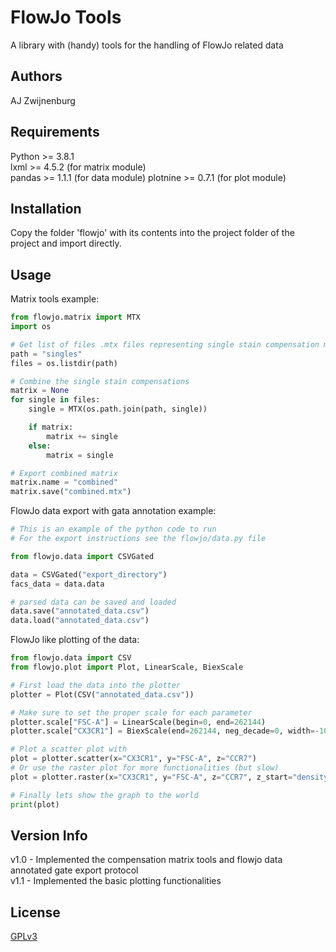# FlowJo Tools

A library with (handy) tools for the handling of FlowJo related data

## Authors

AJ Zwijnenburg

## Requirements

Python >= 3.8.1  
lxml >= 4.5.2 (for matrix module)  
pandas >= 1.1.1 (for data module)
plotnine >= 0.7.1 (for plot module)

## Installation

Copy the folder 'flowjo' with its contents into the project folder of the project and import directly.

## Usage

Matrix tools example:  

```python
from flowjo.matrix import MTX
import os

# Get list of files .mtx files representing single stain compensation matrixes
path = "singles"
files = os.listdir(path)

# Combine the single stain compensations
matrix = None
for single in files:
    single = MTX(os.path.join(path, single))

    if matrix:
        matrix += single
    else:
        matrix = single

# Export combined matrix
matrix.name = "combined"
matrix.save("combined.mtx")
```

FlowJo data export with gata annotation example:

```python
# This is an example of the python code to run
# For the export instructions see the flowjo/data.py file

from flowjo.data import CSVGated

data = CSVGated("export_directory")
facs_data = data.data

# parsed data can be saved and loaded
data.save("annotated_data.csv")
data.load("annotated_data.csv")
```

FlowJo like plotting of the data:

```python
from flowjo.data import CSV
from flowjo.plot import Plot, LinearScale, BiexScale

# First load the data into the plotter
plotter = Plot(CSV("annotated_data.csv"))

# Make sure to set the proper scale for each parameter
plotter.scale["FSC-A"] = LinearScale(begin=0, end=262144)
plotter.scale["CX3CR1"] = BiexScale(end=262144, neg_decade=0, width=-100, pos_decade=4.42)

# Plot a scatter plot with
plot = plotter.scatter(x="CX3CR1", y="FSC-A", z="CCR7")
# Or use the raster plot for more functionalities (but slow)
plot = plotter.raster(x="CX3CR1", y="FSC-A", z="CCR7", z_start="density")

# Finally lets show the graph to the world
print(plot)
```

## Version Info

v1.0 - Implemented the compensation matrix tools and flowjo data annotated gate export protocol  
v1.1 - Implemented the basic plotting functionalities

## License

[GPLv3](https://choosealicense.com/licenses/gpl-3.0/)
